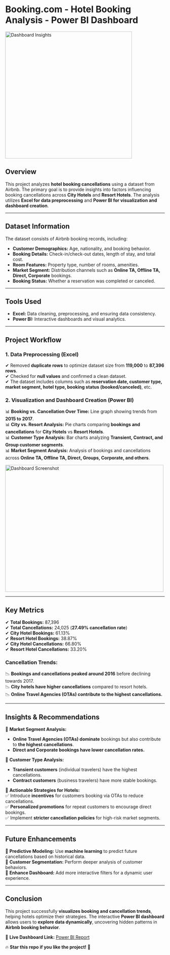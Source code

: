 # Booking.com - Hotel Booking Analysis - Power BI Dashboard  

<img src="https://github.com/user-attachments/assets/d49dd37d-18a4-4ca3-ad90-2ce7664a9d77" alt="Dashboard Insights" style="height: 400px; width: auto;">  

## **Overview**  
This project analyzes **hotel booking cancellations** using a dataset from Airbnb. The primary goal is to provide insights into factors influencing booking cancellations across **City Hotels** and **Resort Hotels**. The analysis utilizes **Excel for data preprocessing** and **Power BI for visualization and dashboard creation**.

---

## **Dataset Information**  
The dataset consists of Airbnb booking records, including:

- **Customer Demographics:** Age, nationality, and booking behavior.  
- **Booking Details:** Check-in/check-out dates, length of stay, and total cost.  
- **Room Features:** Property type, number of rooms, amenities.  
- **Market Segment:** Distribution channels such as **Online TA, Offline TA, Direct, Corporate** bookings.  
- **Booking Status:** Whether a reservation was completed or canceled.  

---

## **Tools Used**  
- **Excel:** Data cleaning, preprocessing, and ensuring data consistency.  
- **Power BI:** Interactive dashboards and visual analytics.  

---

## **Project Workflow**  
### **1. Data Preprocessing (Excel)**  
✔ Removed **duplicate rows** to optimize dataset size from **119,000** to **87,396 rows**.  
✔ Checked for **null values** and confirmed a clean dataset.  
✔ The dataset includes columns such as **reservation date, customer type, market segment, hotel type, booking status (booked/canceled)**, etc.

### **2. Visualization and Dashboard Creation (Power BI)**  
📊 **Booking vs. Cancellation Over Time:** Line graph showing trends from **2015 to 2017**.  
📊 **City vs. Resort Analysis:** Pie charts comparing **bookings and cancellations** for **City Hotels** vs **Resort Hotels**.  
📊 **Customer Type Analysis:** Bar charts analyzing **Transient, Contract, and Group customer segments**.  
📊 **Market Segment Analysis:** Analysis of bookings and cancellations across **Online TA, Offline TA, Direct, Groups, Corporate, and others**.  

<img src="https://github.com/user-attachments/assets/78886ee6-8c42-4694-b30a-1b67c75d939a" alt="Dashboard Screenshot" style="height: 400px; width: 500px;">  

---

## **Key Metrics**  
✔ **Total Bookings:** 87,396  
✔ **Total Cancellations:** 24,025 (**27.49% cancellation rate**)  
✔ **City Hotel Bookings:** 61.13%  
✔ **Resort Hotel Bookings:** 38.87%  
✔ **City Hotel Cancellations:** 66.80%  
✔ **Resort Hotel Cancellations:** 33.20%  

### **Cancellation Trends:**  
📉 **Bookings and cancellations peaked around 2016** before declining towards 2017.  
📉 **City hotels have higher cancellations** compared to resort hotels.  
📉 **Online Travel Agencies (OTAs) contribute to the highest cancellations.**  

---

## **Insights & Recommendations**  
📌 **Market Segment Analysis:**  
- **Online Travel Agencies (OTAs) dominate** bookings but also contribute to **the highest cancellations**.  
- **Direct and Corporate bookings have lower cancellation rates.**  

📌 **Customer Type Analysis:**  
- **Transient customers** (individual travelers) have the highest cancellations.  
- **Contract customers** (business travelers) have more stable bookings.  

📌 **Actionable Strategies for Hotels:**  
✅ Introduce **incentives** for customers booking via OTAs to reduce cancellations.  
✅ **Personalized promotions** for repeat customers to encourage direct bookings.  
✅ Implement **stricter cancellation policies** for high-risk market segments.  

---

## **Future Enhancements**  
🚀 **Predictive Modeling:** Use **machine learning** to predict future cancellations based on historical data.  
🚀 **Customer Segmentation:** Perform deeper analysis of customer behaviors.  
🚀 **Enhance Dashboard:** Add more interactive filters for a dynamic user experience.  

---

## **Conclusion**  
This project successfully **visualizes booking and cancellation trends**, helping hotels optimize their strategies. The interactive **Power BI dashboard** allows users to **explore data dynamically**, uncovering hidden patterns in **Airbnb booking behavior**.

🔗 **Live Dashboard Link:** [Power BI Report](https://app.powerbi.com/view?r=eyJrIjoiYzE0NjBlNDQtOWJiOS00Yjk0LTk2N2QtYTRjNTA2MDNmYzBiIiwidCI6ImE3OGQ1M2IzLTNiMGYtNDIzMy1iMGYyLTRkYjhlNGJkMWQ4MCJ9&pageName=ReportSection)  

🔥 **Star this repo if you like the project!** 🚀

